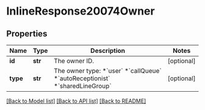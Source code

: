 # InlineResponse20074Owner

## Properties
Name | Type | Description | Notes
------------ | ------------- | ------------- | -------------
**id** | **str** | The owner ID. | [optional] 
**type** | **str** | The owner type: *&#x60;user&#x60; *&#x60;callQueue&#x60; *&#x60;autoReceptionist&#x60; *&#x60;sharedLineGroup&#x60; | [optional] 

[[Back to Model list]](../README.md#documentation-for-models) [[Back to API list]](../README.md#documentation-for-api-endpoints) [[Back to README]](../README.md)

